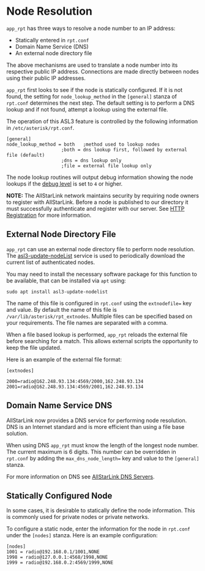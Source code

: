 # Node Resolution
`app_rpt` has three ways to resolve a node number to an IP address:

* Statically entered in `rpt.conf`
* Domain Name Service (DNS)
* An external node directory file

The above mechanisms are used to translate a node number into its respective public IP address. Connections are made directly between nodes using their public IP addresses.

`app_rpt` first looks to see if the node is statically configured. If it is not found, the setting for `node_lookup_method` in the `[general]` stanza of `rpt.conf` determines the next step. The default setting is to perform a DNS lookup and if not found, attempt a lookup using the external file.

The operation of this ASL3 feature is controlled by the following information in `/etc/asterisk/rpt.conf`.

```
[general]
node_lookup_method = both	;method used to lookup nodes
					;both = dns lookup first, followed by external file (default)
					;dns = dns lookup only
					;file = external file lookup only
```

The node lookup routines will output debug information showing the node lookups if the [debug level](../user-guide/menu.md#debug-level) is set to `4` or higher.

**NOTE:** The AllStarLink network maintains security by requiring node owners to register with AllStarLink. Before a node is published to our directory it must successfully authenticate and register with our server. See [HTTP Registration](./httpreg.md) for more information.


## External Node Directory File
`app_rpt` can use an external node directory file to perform node resolution. The [asl3-update-nodeList](https://github.com/AllStarLink/asl3-update-nodelist) service is used to periodically download the current list of authenticated nodes.

You may need to install the necessary software package for this function to be available, that can be installed via `apt` using:

```
sudo apt install asl3-update-nodelist
```

The name of this file is configured in `rpt.conf` using the `extnodefile=` key and value. By default the name of this file is `/var/lib/asterisk/rpt_extnodes`. Multiple files can be specified based on your requirements. The file names are separated with a comma.

When a file based lookup is performed, `app_rpt` reloads the external file before searching for a match. This allows external scripts the opportunity to keep the file updated.

Here is an example of the external file format:

```
[extnodes]

2000=radio@162.248.93.134:4569/2000,162.248.93.134
2001=radio@162.248.93.134:4569/2001,162.248.93.134
```

## Domain Name Service DNS
AllStarLink now provides a DNS service for performing node resolution. DNS is an Internet standard and is more efficient than using a file base solution.

When using DNS `app_rpt` must know the length of the longest node number. The current maximum is 6 digits. This number can be overridden in `rpt.conf` by adding the `max_dns_node_length=` key and value to the `[general]` stanza.

For more information on DNS see [AllStarLink DNS Servers](https://wiki.allstarlink.org/wiki/DNS_Servers).


## Statically Configured Node
In some cases, it is desirable to statically define the node information. This is commonly used for private nodes or private networks.

To configure a static node, enter the information for the node in `rpt.conf` under the `[nodes]` stanza. Here is an example configuration:

```
[nodes]
1001 = radio@192.168.0.1/1001,NONE
1998 = radio@127.0.0.1:4568/1998,NONE
1999 = radio@192.168.0.2:4569/1999,NONE
```

